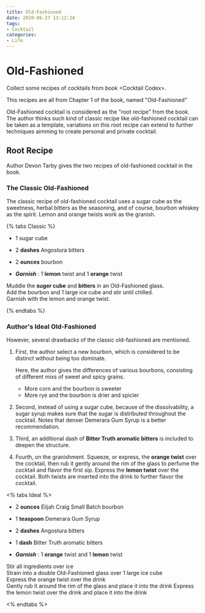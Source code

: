 ```yaml
---
title: Old-Fashioned
date: 2020-06-27 13:12:24
tags:
- Cocktail
categories:
- Life
---
```


# Old-Fashioned

Collect some recipes of cocktails from book \<Cocktail Codex\>.

This recipes are all from Chapter 1 of the book, named "Old-Fashioned"

Old-Fashioned cocktail is considered as the "root recipe" from the book.
The author thinks such kind of classic recipe like old-fashioned cocktail
can be taken as a template, variations on this root recipe can extend to
further techniques aimming to create personal and private cocktail.
<!-- more -->

## Root Recipe

Author Devon Tarby gives the two recipes of old-fashioned cocktail in the book.

### The Classic Old-Fashioned

The classic recipe of old-fashioned cocktail uses a sugar cube as the sweetness,
herbal bitters as the seasoning, and of course, bourbon whiskey as the spirit.
Lemon and orange twists work as the granish.

{% tabs Classic %}

<!-- tab Materials -->
- 1 sugar cube

- 2 **dashes** Angostura bitters

- 2 **ounces** bourbon

- ***Garnish*** : 1 **lemon** twist and 1 **orange** twist
<!-- endtab -->

<!-- tab Tricks -->
Muddle the **suger cube** and **bitters** in an Old-Fashioned glass.  
Add the bourbon and 1 large ice cube and stir until chilled.  
Garnish with the lemon and orange twist.
<!-- endtab -->

{% endtabs %}

### Author's Ideal Old-Fashioned

However, several drawbacks of the classic old-fashioned are mentioned.

1. First, the author select a new bourbon, which is considered to be distinct
without being too dominate. 
    
    Here, the author gives the differences of various bourbons, consisting of 
    different mixs of sweet and spicy grains.  
    - More corn and the bourbon is sweeter
    - More rye and the bourbon is drier and spicier

2. Second, instead of using a sugar cube, because of the dissolvability, a sugar syrup
makes sure that the sugar is distributed throughout the cocktail. Notes that denser 
Demerara Gum Syrup is a better recommendation.

3. Third, an additional dash of **Bitter Truth aromatic bitters** is included to 
deepen the structure.

4. Fourth, on the granishment. Squeeze, or express, the **orange twist** over the cocktail,
then rub it gently around the rim of the glass to perfume the cocktail and flavor the first
sip. Express the **lemon twist** over the cocktail. Both twists are inserted into the drink
to further flavor the cocktail.

<% tabs Ideal %>

<!-- tab Materials -->
+ 2 **ounces** Elijah Craig Small Batch bourbon

+ 1 **teaspoon** Demerara Gum Syrup

+ 2 **dashes** Angostura bitters

+ 1 **dash** Bitter Truth aromatic bitters

+ ***Garnish*** : 1 **orange** twist and 1 **lemon** twist
<!-- endtab -->

<!-- tab Tricks -->
Stir all ingredients over ice  
Strain into a double Old-Fashioned glass over 1 large ice cube  
Express the orange twist over the drink  
Gently rub it around the rim of the glass and place it into the drink
Express the lemon twist over the drink and place it into the drink
<!-- endtab -->

<% endtabs %>